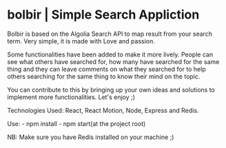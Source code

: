 # bolbir | Simple Search Appliction

Bolbir is based on the Algolia Search API to map result from your search term. Very simple, it is made with Love and passion.

Some functionalities have been added to make it more lively. People can see what others have searched for, how many have searched for the same thing and they can leave comments on what they searched for to help others searching for the same thing to know their mind on the topic.

You can contribute to this by bringing up your own ideas and solutions to implement more functionalities. Let's enjoy ;)

Technologies Used: React, React Motion, Node, Express and Redis.

Use:  - npm install
      - npm start(at the project root)
      
NB: Make sure you have Redis installed on your machine ;)
